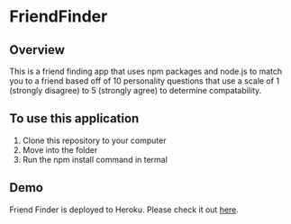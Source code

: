 # FriendFinder

## Overview
This is a friend finding app that uses npm packages and node.js to match you to a friend based off of 10 personality questions that use a scale of 1 (strongly disagree) to 5 (strongly agree) to determine compatability.

## To use this application
1. Clone this repository to your computer
2. Move into the folder
3. Run the npm install command in termal

## Demo	
Friend Finder is deployed to Heroku. Please check it out [here](https://tranquil-meadow-40707.herokuapp.com/).